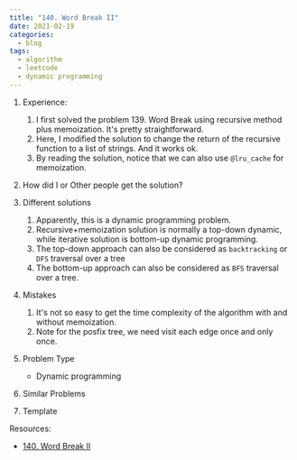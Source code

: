```yaml
---
title: "140. Word Break II"
date: 2021-02-19
categories:
  - blog
tags:
  - algorithm
  - leetcode
  - dynamic programming
---
```


1. Experience:
    1. I first solved the problem 139. Word Break using recursive method plus memoization. It's pretty straightforward.
    2. Here, I modified the solution to change the return of the recursive function to a list of strings. And it works ok.
    3. By reading the solution, notice that we can also use `@lru_cache` for memoization.

2. How did I or Other people get the solution? 


3. Different solutions
    1. Apparently, this is a dynamic programming problem.
    2. Recursive+memoization solution is normally a top-down dynamic, while iterative solution is bottom-up dynamic programming. 
    3. The top-down approach can also be considered as `backtracking` or `DFS` traversal over a tree
    4. The bottom-up approach can also be considered as `BFS` traversal over a tree.



4. Mistakes
    1. It's not so easy to get the time complexity of the algorithm with and without memoization. 
    2. Note for the posfix tree, we need visit each edge once and only once.

5. Problem Type
    * Dynamic programming

6. Similar Problems



7. Template



Resources:
* [140. Word Break II][LeetCode Link]

[LeetCode Link]: https://leetcode.com/problems/word-break-ii/